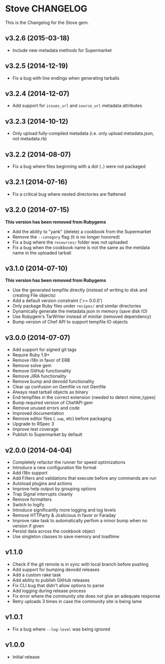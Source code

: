 Stove CHANGELOG
===============
This is the Changelog for the Stove gem.

v3.2.6 (2015-03-18)
-------------------
- Include new metadata methods for Supermarket

v3.2.5 (2014-12-19)
-------------------
- Fix a bug with line endings when generating tarballs

v3.2.4 (2014-12-07)
-------------------
- Add support for `issues_url` and `source_url` metadata attributes

v3.2.3 (2014-10-12)
-------------------
- Only upload fully-compiled metadata (i.e. only upload metadata.json, not metadata.rb)

v3.2.2 (2014-08-07)
-------------------
- Fix a bug where files beginning with a dot (`.`) were not packaged

v3.2.1 (2014-07-16)
-------------------
- Fix a critical bug where nested directories are flattened

v3.2.0 (2014-07-15)
-------------------
**This version has been removed from Rubygems**
- Add the ability to "yank" (delete) a cookbook from the Supermarket
- Remove the `--category` flag (it is no longer honored)
- Fix a bug where the `resources/` folder was not uploaded
- Fix a bug when the cookbook name is not the same as the metdata name in the uploaded tarball

v3.1.0 (2014-07-10)
-------------------
**This version has been removed from Rubygems**

- Use the generated tempfile directly (instead of writing to disk and creating File objects)
- Add a default version constraint ('>= 0.0.0')
- Only package Ruby files under `recipes/` and similar directories
- Dynamically generate the metadata.json in memory (save disk IO)
- Use Rubygem's TarWrtier instead of minitar (removed dependency)
- Bump version of Chef API to support tempfile IO objects

v3.0.0 (2014-07-07)
-------------------
- Add support for signed git tags
- Require Ruby 1.9+
- Remove i18n in favor of ERB
- Remove solve gem
- Remove GitHub functionality
- Remove JIRA functionality
- Remove bump and devodd functionality
- Clear up confusion on Gemfile vs not Gemfile
- Always read tarball objects as binary
- End tempfiles in the correct extension (needed to detect mime_types)
- Bump required version of ChefAPI gem
- Remove unused errors and code
- Improved documentation
- Remove editor files (`.swp`, etc) before packaging
- Upgrade to RSpec 3
- Improve test coverage
- Publish to Supermarket by default

v2.0.0 (2014-04-04)
-------------------
- Completely refactor the runner for speed optimizations
- Introduce a new configuration file format
- Add i18n support
- Add Filters and validations that execute before any commands are run
- Autoload plugins and actions
- Improve help output by grouping options
- Trap Signal interrupts cleanly
- Remove formatters
- Switch to logify
- Introduce significantly more logging and log levels
- Remove HTTParty & Jiralicious in favor or Faraday
- Improve rake task to automatically perfom a minor bump when no version if given
- Persist data across the cookbook object
- Use singleton classes to save memory and loadtime

v1.1.0
------
- Check if the git remote is in sync with local branch before pushing
- Add support for bumping devodd releases
- Add a custom rake task
- Add ability to publish GitHub releases
- Fix CLI bug that didn't allow options to parse
- Add logging during release process
- Fix error where the community site does not give an adequate response
- Retry uploads 3 times in case the community site is being lame

v1.0.1
------
- Fix a bug where `--log-level` was being ignored

v1.0.0
------
- Initial release
